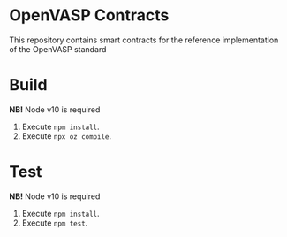 # OpenVASP Contracts

This repository contains smart contracts for the reference implementation of the OpenVASP standard

# Build

**NB!** Node v10 is required

1. Execute `npm install`.
2. Execute `npx oz compile`.

# Test

**NB!** Node v10 is required

1. Execute `npm install`.
2. Execute `npm test`.